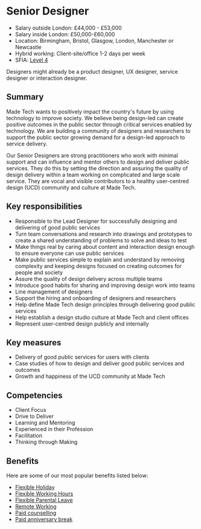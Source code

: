 # Senior Designer 

- Salary outside London: £44,000 - £53,000
- Salary inside London: £50,000-£60,000
- Location: Birmingham, Bristol, Glasgow, London, Manchester or Newcastle
- Hybrid working: Client-site/office 1-2 days per week
- SFIA: [Level 4](sfia/senior_designer.md)

Designers might already be a product designer, UX designer, service designer or interaction designer. 

## Summary

Made Tech wants to positively impact the country's future by using technology to improve society. We believe being design-led can create positive outcomes in the public sector through critical services enabled by technology. We are building a community of designers and researchers to support the public sector growing demand for a design-led approach to service delivery.

Our Senior Designers are strong practitioners who work with minimal support and can influence and mentor others to design and deliver public services. They do this by setting the direction and assuring the quality of design delivery within a team working on complicated and large scale service. They are vocal and visible contributors to a healthy user-centred design (UCD) community and culture at Made Tech.

## Key responsibilities 

- Responsible to the Lead Designer for successfully designing and delivering of good public services
- Turn team conversations and research into drawings and prototypes to create a shared understanding of problems to solve and ideas to test
- Make things real by caring about content and interaction design enough to ensure everyone can use public services
- Make public services simple to explain and understand by removing complexity and keeping designs focused on creating outcomes for people and society
- Assure the quality of design delivery across multiple teams 
- Introduce good habits for sharing and improving design work into teams
- Line management of designers
- Support the hiring and onboarding of designers and researchers
- Help define Made Tech design principles through delivering good public services
- Help establish a design studio culture at Made Tech and client offices
- Represent user-centred design publicly and internally

## Key measures

- Delivery of good public services for users with clients
- Case studies of how to design and deliver good public services and outcomes
- Growth and happiness of the UCD community at Made Tech

## Competencies 

- Client Focus
- Drive to Deliver
- Learning and Mentoring
- Experienced in their Profession
- Facilitation
- Thinking through Making

## Benefits

Here are some of our most popular benefits listed below:

- [Flexible Holiday](../benefits/flexible_holiday.md)
- [Flexible Working Hours](../benefits/working_hours.md)
- [Flexible Parental Leave](../guides/welfare/parental_leave.md)
- [Remote Working](../benefits/remote_working.md)
- [Paid counselling](../guides/welfare/paid_counselling.md)
- [Paid anniversary break](../benefits/paid_anniversary_break.md)


